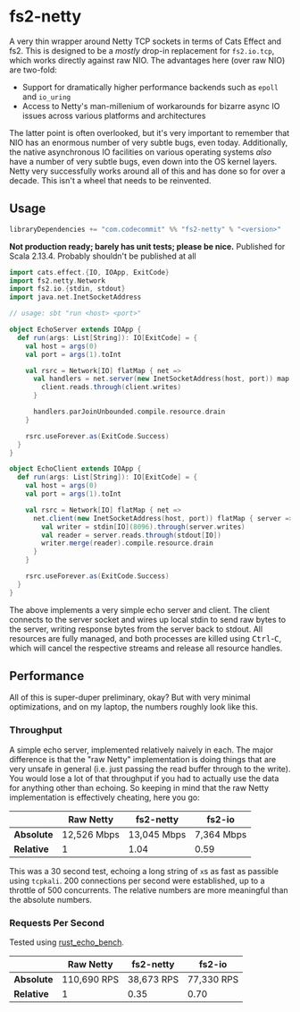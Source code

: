 # fs2-netty

A very thin wrapper around Netty TCP sockets in terms of Cats Effect and fs2. This is designed to be a *mostly* drop-in replacement for `fs2.io.tcp`, which works directly against raw NIO. The advantages here (over raw NIO) are two-fold:

- Support for dramatically higher performance backends such as `epoll` and `io_uring`
- Access to Netty's man-millenium of workarounds for bizarre async IO issues across various platforms and architectures

The latter point is often overlooked, but it's very important to remember that NIO has an enormous number of very subtle bugs, even today. Additionally, the native asynchronous IO facilities on various operating systems *also* have a number of very subtle bugs, even down into the OS kernel layers. Netty very successfully works around all of this and has done so for over a decade. This isn't a wheel that needs to be reinvented.

## Usage

```sbt
libraryDependencies += "com.codecommit" %% "fs2-netty" % "<version>"
```

**Not production ready; barely has unit tests; please be nice.** Published for Scala 2.13.4. Probably shouldn't be published at all

```scala
import cats.effect.{IO, IOApp, ExitCode}
import fs2.netty.Network
import fs2.io.{stdin, stdout}
import java.net.InetSocketAddress

// usage: sbt "run <host> <port>"

object EchoServer extends IOApp {
  def run(args: List[String]): IO[ExitCode] = {
    val host = args(0)
    val port = args(1).toInt

    val rsrc = Network[IO] flatMap { net =>
      val handlers = net.server(new InetSocketAddress(host, port)) map { client =>
        client.reads.through(client.writes)
      }

      handlers.parJoinUnbounded.compile.resource.drain
    }

    rsrc.useForever.as(ExitCode.Success)
  }
}

object EchoClient extends IOApp {
  def run(args: List[String]): IO[ExitCode] = {
    val host = args(0)
    val port = args(1).toInt

    val rsrc = Network[IO] flatMap { net =>
      net.client(new InetSocketAddress(host, port)) flatMap { server =>
        val writer = stdin[IO](8096).through(server.writes)
        val reader = server.reads.through(stdout[IO])
        writer.merge(reader).compile.resource.drain
      }
    }

    rsrc.useForever.as(ExitCode.Success)
  }
}
```

The above implements a very simple echo server and client. The client connects to the server socket and wires up local stdin to send raw bytes to the server, writing response bytes from the server back to stdout. All resources are fully managed, and both processes are killed using <kbd>Ctrl</kbd>-<kbd>C</kbd>, which will cancel the respective streams and release all resource handles.

## Performance

All of this is super-duper preliminary, okay? But with very minimal optimizations, and on my laptop, the numbers roughly look like this.

### Throughput

A simple echo server, implemented relatively naively in each. The major difference is that the "raw Netty" implementation is doing things that are very unsafe in general (i.e. just passing the read buffer through to the write). You would lose a lot of that throughput if you had to actually use the data for anything other than echoing. So keeping in mind that the raw Netty implementation is effectively cheating, here you go:

|              | Raw Netty   | fs2-netty   | fs2-io     |
|--------------|-------------|-------------|------------|
| **Absolute** | 12,526 Mbps | 13,045 Mbps | 7,364 Mbps |
| **Relative** | 1           | 1.04        | 0.59       |

This was a 30 second test, echoing a long string of `x`s as fast as passible using `tcpkali`. 200 connections per second were established, up to a throttle of 500 concurrents. The relative numbers are more meaningful than the absolute numbers.

### Requests Per Second

Tested using [rust_echo_bench](https://github.com/haraldh/rust_echo_bench).

|              | Raw Netty   | fs2-netty  | fs2-io     |
|--------------|-------------|------------|------------|
| **Absolute** | 110,690 RPS | 38,673 RPS | 77,330 RPS |
| **Relative** | 1           | 0.35       | 0.70       |
